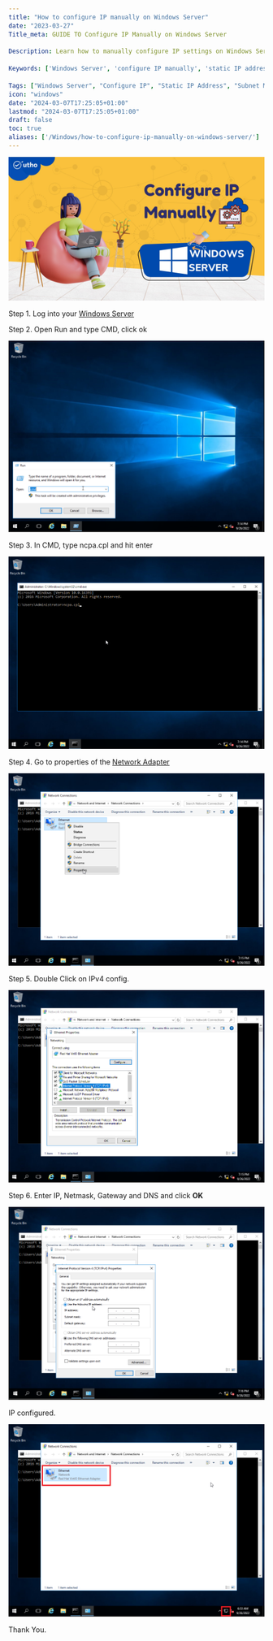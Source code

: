 ```yaml
---
title: "How to configure IP manually on Windows Server"
date: "2023-03-27"
Title_meta: GUIDE TO Configure IP Manually on Windows Server

Description: Learn how to manually configure IP settings on Windows Server with this comprehensive guide. Follow step-by-step instructions to set static IP addresses, subnet masks, default gateways, and DNS servers, ensuring stable network connectivity and efficient server management.

Keywords: ['Windows Server', 'configure IP manually', 'static IP address', 'subnet mask', 'default gateway', 'DNS server']

Tags: ["Windows Server", "Configure IP", "Static IP Address", "Subnet Mask", "Default Gateway", "DNS Server", "Network Configuration"]
icon: "windows"
date: "2024-03-07T17:25:05+01:00"
lastmod: "2024-03-07T17:25:05+01:00" 
draft: false
toc: true
aliases: ['/Windows/how-to-configure-ip-manually-on-windows-server/']
---
```


![configure IP manually on Windows Server](images/How-to-configure-IP-manually-on-Windows-Server_utho.jpg)

Step 1. Log into your [Windows Server](https://www.microsoft.com/en-in/windows-server)

Step 2. Open Run and type CMD, click ok

![configure IP manually on Windows Server](images/Screenshot_1-22-1024x766.png)

Step 3. In CMD, type ncpa.cpl and hit enter

![configure IP manually on Windows Server](images/Screenshot_2-28.png)

Step 4. Go to properties of the [Network Adapter](https://utho.com/docs/tutorial/how-to-setup-network-driver-while-deploying-windows-server-with-custom-iso/)

![configure IP manually on Windows Server](images/Screenshot_4-24.png)

Step 5. Double Click on IPv4 config.

![configure IP manually on Windows Server](images/Screenshot_5-20.png)

Step 6. Enter IP, Netmask, Gateway and DNS and click **OK**

![configure IP manually on Windows Server](images/Screenshot_6-18-1024x771.png)

IP configured.

![](images/Screenshot_7-14.png)

Thank You.
